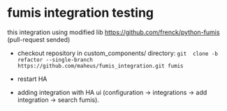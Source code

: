 # fumis integration testing  
this integration using modified lib https://github.com/frenck/python-fumis (pull-request sended)  
- checkout repository in custom_components/ directory:
`git  clone -b refactor --single-branch  https://github.com/maheus/fumis_integration.git fumis`

- restart HA
- adding integration with HA ui (configuration -> integrations -> add integration -> search fumis).  
